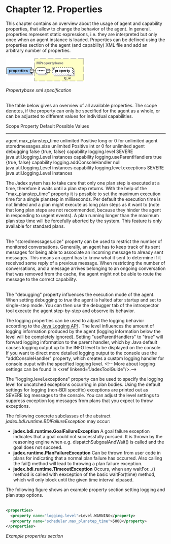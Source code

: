 Chapter 12. Properties
===================================

This chapter contains an overview about the usage of agent and capability properties, that allow to change the behavior of the agent. In general, properties represent static expressions, i.e. they are interpreted but only once when an agent instance is loaded. Properties can be defined using the properties section of the agent (and capability) XML file and add an arbitrary number of properties.

![](jadexpropertiesadf.png)

*Propertybase xml specification* 

 \
The table below gives an overview of all available properties. The scope denotes, if the property can only be specified for the agent as a whole, or can be adjusted to different values for individual capabilities.



  Scope        Property                    Default     Possible Values
  ------------ --------------------------- ----------- -----------------------------------
  agent        max\_planstep\_time         unlimited   Positive long or 0 for unlimited
  agent        storedmessages.size         unlimited   Positive int or 0 for unlimited
  agent        debugging                   false       {true, false}
  capability   logging.level               SEVERE      java.util.logging.Level instances
  capability   logging.useParentHandlers   true        {true, false}
  capability   logging.addConsoleHandler   null        java.util.logging.Level instances
  capability   logging.level.exceptions    SEVERE      java.util.logging.Level instances

The Jadex sytem has to take care that only one plan step is executed at a time, therefore it waits until a plan step returns. With the help of the "max\_planstep\_time" property it is possible to set the maximum execution time for a single planstep in milliseconds. Per default the execution time is not limited and a plan might execute as long plan steps as it want to (note that long plan steps are not recommended, because they hinder the agent in responding to urgent events). A plan running longer than the maximum plan step time will be forcefully aborted by the system. This feature is only available for standard plans.

\
The "storedmessages.size" property can be used to restrict the number of monitored conversations. Generally, an agent has to keep track of its sent messages for being able to associate an incoming message to already sent messages. This means an agent has to know what it sent to determine if it received some reply of a previous message. When restricting the number of conversations, and a message arrives belonging to an ongoing conversation that was removed from the cache, the agent might not be able to route the message to the correct capability.

\
The "debugging" property influences the execution mode of the agent. When setting debugging to *true* the agent is halted after startup and set to single-step mode. You can then use the debugger tab of the introspector tool execute the agent step-by-step and observe its behavior.



The logging properties can be used to adjust the logging behavior according to the [Java Logging API](http://java.sun.com/j2se/1.4/docs/guide/util/logging/overview.html) . The level influences the amount of logging information produced by the agent (logging information below the level will be completely ignored). Setting "useParentHandlers" to "true" will forward logging information to the parent handler, which by Java default causes logging output up to the INFO level to be displayed on the console. If you want to direct more detailed logging output to the console use the "addConsoleHandler" property, which creates a custom logging handler for console ouput with the specified logging level. &lt;!-- More about logging settings can be found in &lt;xref linkend="JadexToolGuide"/&gt;.--&gt;



The "logging.level.exceptions" property can be used to specify the logging level for uncatched exceptions occurring in plan bodies. Using the default settings for logging (non-BDI specific) exceptions are printed out as SEVERE log messages to the console. You can adjust the level settings to suppress exception log messages from plans that you expect to throw exceptions. 



The following concrete subclasses of the abstract *jadex.bdi.runtime.BDIFailureException* may occur:

-   **jadex.bdi.runtime.GoalFailureException** A goal failure exception indicates that a goal could not successfully pursued. It is thrown by the reasoning engine when e.g. dispatchSubgoalAndWait() is called and the goal does not succeed. 
-   **jadex.runtime.PlanFailureException** Can be thrown from user code in plans for indicating that a normal plan failure has occurred. Also calling the fail() method will lead to throwing a plan failure exception.
-   **jadex.bdi.runtime.TimeoutException** Occurs, when any waitFor...() method is called with eexception of the basic waitFor(time) method, which will only block until the given time interval elpased.

The following figure shows an example property section setting logging and plan step options.


```xml

<properties> 
  <property name="logging.level">Level.WARNING</property>
  <property name="scheduler.max_planstep_time">5000</property>
</properties>

```


*Example properties section*
